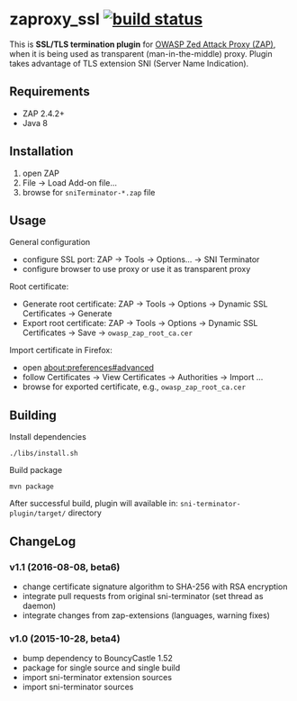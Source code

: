 # zaproxy_ssl [![build status](https://travis-ci.org/arthepsy/zaproxy_ssl.svg)](https://travis-ci.org/arthepsy/zaproxy_ssl/)
This is **SSL/TLS termination plugin** for [OWASP Zed Attack Proxy (ZAP)](https://www.owasp.org/index.php/OWASP_Zed_Attack_Proxy_Project),
when it is being used as transparent (man-in-the-middle) proxy. Plugin takes advantage of TLS extension SNI (Server Name Indication).

## Requirements
* ZAP 2.4.2+
* Java 8

## Installation
1. open ZAP
2. File -> Load Add-on file... 
3. browse for ``sniTerminator-*.zap`` file

## Usage
General configuration
* configure SSL port: ZAP -> Tools -> Options... -> SNI Terminator
* configure browser to use proxy or use it as transparent proxy

Root certificate:
* Generate root certificate: ZAP -> Tools -> Options -> Dynamic SSL Certificates -> Generate
* Export root certificate: ZAP -> Tools -> Options -> Dynamic SSL Certificates -> Save -> ``owasp_zap_root_ca.cer``

Import certificate in Firefox:
* open <a href="about:preferences#advanced">about:preferences#advanced</a>
* follow Certificates -> View Certificates -> Authorities -> Import ... 
* browse for exported certificate, e.g., ``owasp_zap_root_ca.cer``


## Building
Install dependencies
```
./libs/install.sh
```
Build package
```
mvn package
```
After successful build, plugin will available in: ``sni-terminator-plugin/target/`` directory

## ChangeLog
### v1.1 (2016-08-08, beta6)
- change certificate signature algorithm to SHA-256 with RSA encryption
- integrate pull requests from original sni-terminator (set thread as daemon)
- integrate changes from zap-extensions (languages, warning fixes)

### v1.0 (2015-10-28, beta4)
- bump dependency to BouncyCastle 1.52
- package for single source and single build
- import sni-terminator extension sources
- import sni-terminator sources

